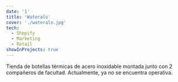```yaml
---
date: '1'
title: 'Wateralo'
cover: './wateralo.jpg'
tech:
  - Shopify
  - Marketing
  - Retail
showInProjects: true
---
```


Tienda de botellas térmicas de acero inoxidable montada junto con 2 compañeros de facultad. Actualmente, ya no se encuentra operativa.
